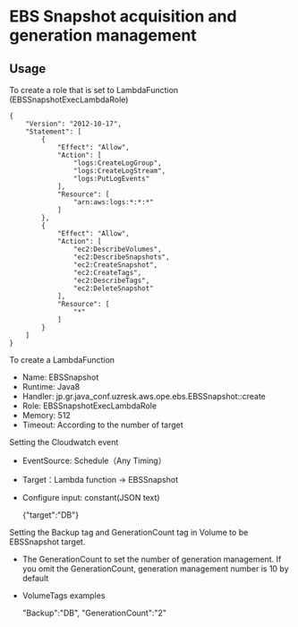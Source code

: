 EBS Snapshot acquisition and generation management
==================================================

Usage
-----

To create a role that is set to LambdaFunction (EBSSnapshotExecLambdaRole)

    {
        "Version": "2012-10-17",
        "Statement": [
            {
                "Effect": "Allow",
                "Action": [
                    "logs:CreateLogGroup",
                    "logs:CreateLogStream",
                    "logs:PutLogEvents"
                ],
                "Resource": [
                    "arn:aws:logs:*:*:*"
                ]
            },
            {
                "Effect": "Allow",
                "Action": [
                    "ec2:DescribeVolumes",
                    "ec2:DescribeSnapshots",
                    "ec2:CreateSnapshot",
                    "ec2:CreateTags",
                    "ec2:DescribeTags",
                    "ec2:DeleteSnapshot"
                ],
                "Resource": [
                    "*"
                ]
            }
        ]
    }

To create a LambdaFunction

- Name: EBSSnapshot
- Runtime: Java8
- Handler: jp.gr.java_conf.uzresk.aws.ope.ebs.EBSSnapshot::create
- Role: EBSSnapshotExecLambdaRole
- Memory: 512
- Timeout: According to the number of target

Setting the Cloudwatch event

- EventSource: Schedule（Any Timing）
- Target：Lambda function -> EBSSnapshot
- Configure input: constant(JSON text)

    {"target":"DB"}

Setting the Backup tag and GenerationCount tag in Volume to be EBSSnapshot target.

- The GenerationCount to set the number of generation management. If you omit the GenerationCount, generation management number is 10 by default
- VolumeTags examples

    "Backup":"DB", "GenerationCount":"2"



